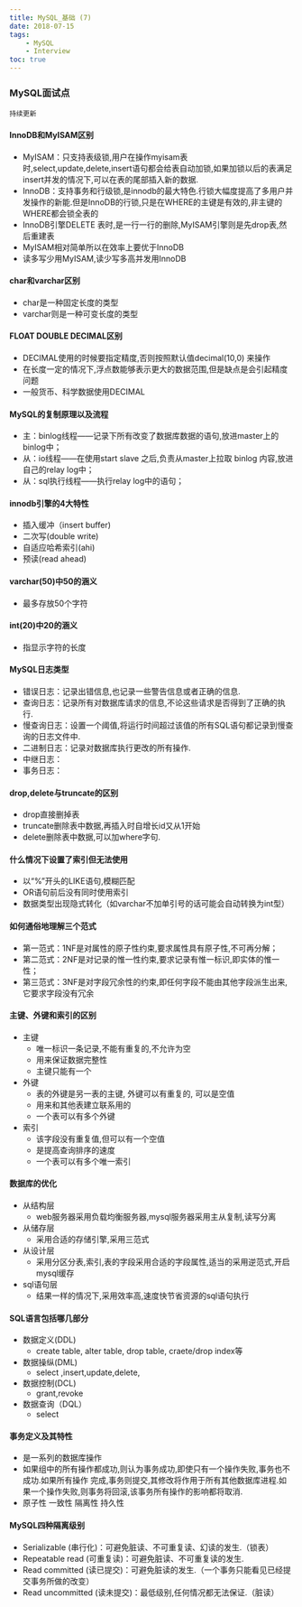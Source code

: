 ```yaml
---
title: MySQL_基础 (7)
date: 2018-07-15
tags: 
    - MySQL
    - Interview
toc: true
---
```


### MySQL面试点
    持续更新

<!-- more -->

#### InnoDB和MyISAM区别
- MyISAM：只支持表级锁,用户在操作myisam表时,select,update,delete,insert语句都会给表自动加锁,如果加锁以后的表满足insert并发的情况下,可以在表的尾部插入新的数据.
- InnoDB：支持事务和行级锁,是innodb的最大特色.行锁大幅度提高了多用户并发操作的新能.但是InnoDB的行锁,只是在WHERE的主键是有效的,非主键的WHERE都会锁全表的
- InnoDB引擎DELETE 表时,是一行一行的删除,MyISAM引擎则是先drop表,然后重建表
- MyISAM相对简单所以在效率上要优于InnoDB
- 读多写少用MyISAM,读少写多高并发用InnoDB

#### char和varchar区别
- char是一种固定长度的类型
- varchar则是一种可变长度的类型

#### FLOAT DOUBLE DECIMAL区别
- DECIMAL使用的时候要指定精度,否则按照默认值decimal(10,0) 来操作
- 在长度一定的情况下,浮点数能够表示更大的数据范围,但是缺点是会引起精度问题
- 一般货币、科学数据使用DECIMAL

#### MySQL的复制原理以及流程
- 主：binlog线程——记录下所有改变了数据库数据的语句,放进master上的binlog中；
- 从：io线程——在使用start slave 之后,负责从master上拉取 binlog 内容,放进 自己的relay log中；
- 从：sql执行线程——执行relay log中的语句；

#### innodb引擎的4大特性
- 插入缓冲（insert buffer)
- 二次写(double write)
- 自适应哈希索引(ahi)
- 预读(read ahead)

#### varchar(50)中50的涵义
- 最多存放50个字符

#### int(20)中20的涵义  
- 指显示字符的长度

#### MySQL日志类型
- 错误日志：记录出错信息,也记录一些警告信息或者正确的信息.
- 查询日志：记录所有对数据库请求的信息,不论这些请求是否得到了正确的执行.
- 慢查询日志：设置一个阈值,将运行时间超过该值的所有SQL语句都记录到慢查询的日志文件中.
- 二进制日志：记录对数据库执行更改的所有操作.
- 中继日志：
- 事务日志：

#### drop,delete与truncate的区别
- drop直接删掉表 
- truncate删除表中数据,再插入时自增长id又从1开始 
- delete删除表中数据,可以加where字句.

#### 什么情况下设置了索引但无法使用 
- 以“%”开头的LIKE语句,模糊匹配
- OR语句前后没有同时使用索引
- 数据类型出现隐式转化（如varchar不加单引号的话可能会自动转换为int型）

#### 如何通俗地理解三个范式
- 第一范式：1NF是对属性的原子性约束,要求属性具有原子性,不可再分解；
- 第二范式：2NF是对记录的惟一性约束,要求记录有惟一标识,即实体的惟一性；  
- 第三范式：3NF是对字段冗余性的约束,即任何字段不能由其他字段派生出来,它要求字段没有冗余

#### 主键、外键和索引的区别
- 主键
    * 唯一标识一条记录,不能有重复的,不允许为空
    * 用来保证数据完整性
    * 主键只能有一个
- 外键
    * 表的外键是另一表的主键, 外键可以有重复的, 可以是空值
    * 用来和其他表建立联系用的
    * 一个表可以有多个外键
- 索引
    * 该字段没有重复值,但可以有一个空值
    * 是提高查询排序的速度
    * 一个表可以有多个唯一索引

#### 数据库的优化
- 从结构层
    * web服务器采用负载均衡服务器,mysql服务器采用主从复制,读写分离
- 从储存层
    * 采用合适的存储引擎,采用三范式
- 从设计层
    * 采用分区分表,索引,表的字段采用合适的字段属性,适当的采用逆范式,开启mysql缓存
- sql语句层
    * 结果一样的情况下,采用效率高,速度快节省资源的sql语句执行

#### SQL语言包括哪几部分
- 数据定义(DDL)
    * create table, alter table, drop table, craete/drop index等
- 数据操纵(DML)
    * select ,insert,update,delete,
- 数据控制(DCL)
    * grant,revoke
- 数据查询（DQL）
    * select

#### 事务定义及其特性
- 是一系列的数据库操作
- 如果组中的所有操作都成功,则认为事务成功,即使只有一个操作失败,事务也不成功.如果所有操作 完成,事务则提交,其修改将作用于所有其他数据库进程.如果一个操作失败,则事务将回滚,该事务所有操作的影响都将取消.
- 原子性 一致性 隔离性 持久性

#### MySQL四种隔离级别
- Serializable (串行化)：可避免脏读、不可重复读、幻读的发生.（锁表）
- Repeatable read (可重复读)：可避免脏读、不可重复读的发生.
- Read committed (读已提交)：可避免脏读的发生.（一个事务只能看见已经提交事务所做的改变）
- Read uncommitted (读未提交)：最低级别,任何情况都无法保证.（脏读）
